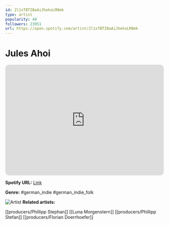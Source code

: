 ```yaml
---
id: 2l1xTBTIBaAiJhekoLM8mk
type: artist
popularity: 49
followers: 23951
url: https://open.spotify.com/artist/2l1xTBTIBaAiJhekoLM8mk
---
```

# Jules Ahoi

<iframe style="border-radius:12px" src="https://open.spotify.com/embed/artist/2l1xTBTIBaAiJhekoLM8mk" width="100%" height="352" frameBorder="0" allowfullscreen="" allow="autoplay; clipboard-write; encrypted-media; fullscreen; picture-in-picture" loading="lazy"></iframe>

**Spotify URL:** [Link](https://open.spotify.com/artist/2l1xTBTIBaAiJhekoLM8mk)

**Genre:**  #german_indie #german_indie_folk

![Artist](https://i.scdn.co/image/ab6761610000e5eb6195718ab42f849dbb17bef3)
**Related artists:**

[[producers/Phillipp Stephan]]
[[Luna Morgenstern]]
[[producers/Phillipp Stefan]]
[[producers/Florian Doerrhoefer]]
